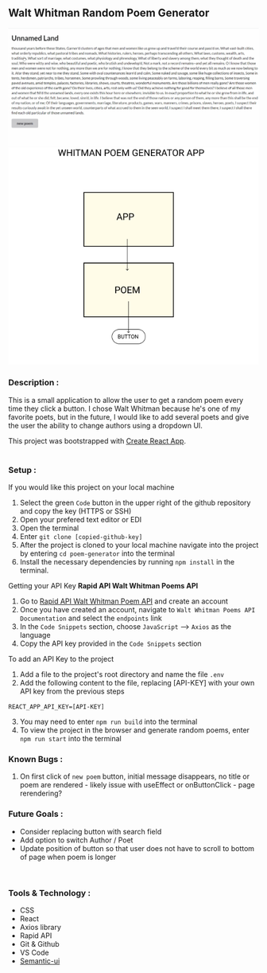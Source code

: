 ## Walt Whitman Random Poem Generator
![application demo](./public/demo.gif)
![component model](./public/component-model.png)


### Description :
This is a small application to allow the user to get a random poem every time they click a button. I chose Walt Whitman because he's one of my favorite poets, but in the future, I would like to add several poets and give the user the ability to change authors using a dropdown UI. 
<br/>

This project was bootstrapped with [Create React App](https://github.com/facebook/create-react-app).  
<br/>  

### Setup :

If you would like this project on your local machine
1. Select the green `Code` button in the upper right of the github repository and copy the key (HTTPS or SSH)
2. Open your prefered text editor or EDI
3. Open the terminal
4. Enter `git clone [copied-github-key]`
5. After the project is cloned to your local machine navigate into the project by entering `cd poem-generator` into the terminal
6. Install the necessary dependencies by running `npm install` in the terminal.

Getting your API Key
**Rapid API Walt Whitman Poems API** 
1. Go to [Rapid API Walt Whitman Poem API](https://rapidapi.com/pafmon/api/walt-whitman-poems) and create an account
2. Once you have created an account, navigate to `Walt Whitman Poems API Documentation` and select the `endpoints` link
3. In the `Code Snippets` section, choose `JavaScript` --> `Axios` as the language
4. Copy the API key provided in the `Code Snippets` section

To add an API Key to the project
1. Add a file to the project's root directory and name the file `.env`
2. Add the following content to the file, replacing [API-KEY] with your own API key from the previous steps
```
REACT_APP_API_KEY=[API-KEY]

```
3. You may need to enter `npm run build` into the terminal
4. To view the project in the browser and generate random poems, enter `npm run start` into the terminal

### Known Bugs :
1. On first click of `new poem` button, initial message disappears, no title or poem are rendered - likely issue with useEffect or onButtonClick - page rerendering?

### Future Goals :
* Consider replacing button with search field 
* Add option to switch Author / Poet
* Update position of button so that user does not have to scroll to bottom of page when poem is longer
<br />  

### Tools & Technology :
* CSS
* React
* Axios library
* Rapid API
* Git & Github
* VS Code
* [Semantic-ui](https://semantic-ui.com/views/card.html)  
<br/>
